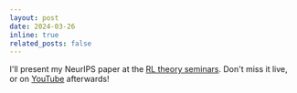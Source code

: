 ```yaml
---
layout: post
date: 2024-03-26
inline: true
related_posts: false
---
```


I'll present my NeurIPS paper at the [RL theory seminars](https://sites.google.com/view/rltheoryseminars/future-seminars).
Don't miss it live, or on [YouTube](https://www.youtube.com/c/rltheory) afterwards!
